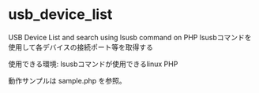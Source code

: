 # usb_device_list
USB Device List and search using lsusb command on PHP
lsusbコマンドを使用して各デバイスの接続ポート等を取得する

使用できる環境: lsusbコマンドが使用できるlinux PHP

動作サンプルは sample.php を参照。
